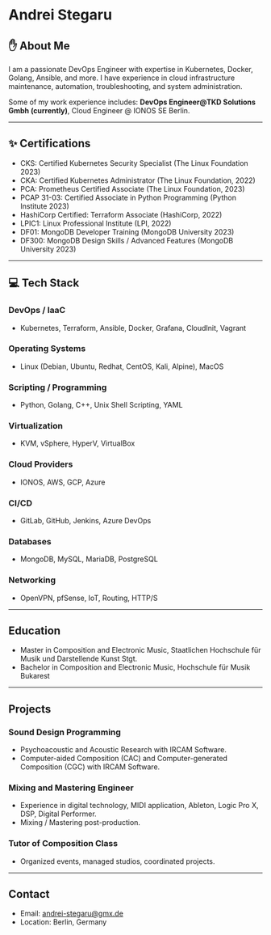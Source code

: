 # Andrei Stegaru

## ✋ About Me

I am a passionate DevOps Engineer with expertise in Kubernetes, Docker, Golang, Ansible, and more. I have experience in cloud infrastructure maintenance, automation, troubleshooting, and system administration.

Some of my work experience includes:
**DevOps Engineer@TKD Solutions Gmbh (currently)**, Cloud Engineer @ IONOS SE Berlin.

---

## ✨ Certifications
- CKS: Certified Kubernetes Security Specialist (The Linux Foundation 2023)
- CKA: Certified Kubernetes Administrator (The Linux Foundation, 2022)
- PCA: Prometheus Certified Associate (The Linux Foundation, 2023)
- PCAP 31-03: Certified Associate in Python Programming (Python Institute 2023)
- HashiCorp Certified: Terraform Associate (HashiCorp, 2022)
- LPIC1: Linux Professional Institute (LPI, 2022)
- DF01: MongoDB Developer Training (MongoDB University 2023)
- DF300: MongoDB Design Skills / Advanced Features (MongoDB University 2023)

---

## 💻 Tech Stack

### DevOps / IaaC
- Kubernetes, Terraform, Ansible, Docker, Grafana, CloudInit, Vagrant

### Operating Systems
- Linux (Debian, Ubuntu, Redhat, CentOS, Kali, Alpine), MacOS

### Scripting / Programming
- Python, Golang, C++, Unix Shell Scripting, YAML

### Virtualization
- KVM, vSphere, HyperV, VirtualBox

### Cloud Providers
- IONOS, AWS, GCP, Azure

### CI/CD
- GitLab, GitHub, Jenkins, Azure DevOps

### Databases
- MongoDB, MySQL, MariaDB, PostgreSQL

### Networking
- OpenVPN, pfSense, IoT, Routing, HTTP/S

---

## Education

- Master in Composition and Electronic Music, Staatlichen Hochschule für Musik und Darstellende Kunst Stgt.
- Bachelor in Composition and Electronic Music, Hochschule für Musik Bukarest

---

## Projects

### Sound Design Programming
- Psychoacoustic and Acoustic Research with IRCAM Software.
- Computer-aided Composition (CAC) and Computer-generated Composition (CGC) with IRCAM Software.

### Mixing and Mastering Engineer
- Experience in digital technology, MIDI application, Ableton, Logic Pro X, DSP, Digital Performer.
- Mixing / Mastering post-production.

### Tutor of Composition Class
- Organized events, managed studios, coordinated projects.

---

## Contact

- Email: andrei-stegaru@gmx.de
- Location: Berlin, Germany



<!--
**a1010s/a1010s** is a ✨ _special_ ✨ repository because its `README.md` (this file) appears on your GitHub profile.

Here are some ideas to get you started:

- 🔭 I’m currently working on ...
- 🌱 I’m currently learning ...
- 👯 I’m looking to collaborate on ...
- 🤔 I’m looking for help with ...
- 💬 Ask me about ...
- 📫 How to reach me: ...
- 😄 Pronouns: ...
- ⚡ Fun fact: ...
-->

